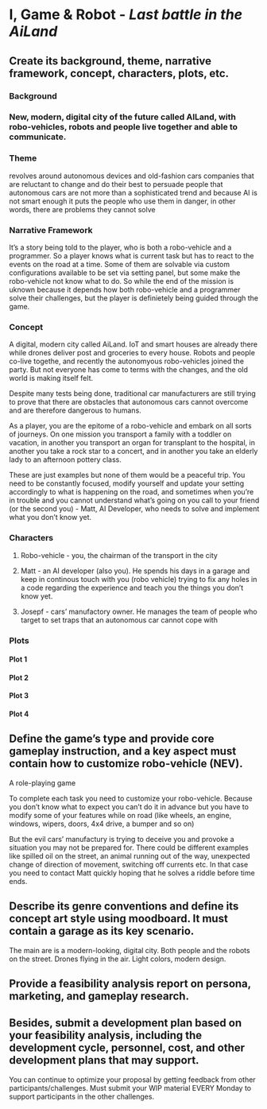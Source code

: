 # I, Game & Robot - *Last battle in the AiLand*

  

## Create its background, theme, narrative framework, concept, characters, plots, etc.

  

### Background

### New, modern, digital city of the future called AILand, with robo-vehicles, robots and people live together and able to communicate.

### Theme

  

revolves around autonomous devices and old-fashion cars companies that are reluctant to change and do their best to persuade people that autonomous cars are not more than a sophisticated trend and because AI is not smart enough it puts the people who use them in danger, in other words, there are problems they cannot solve

  

### Narrative Framework

  

It’s a story being told to the player, who is both a robo-vehicle and a programmer. So a player knows what is current task but has to react to the events on the road at a time. Some of them are solvable via custom configurations available to be set via setting panel, but some make the robo-vehicle not know what to do. So while the end of the mission is uknown because it depends how both robo-vehicle and a programmer solve their challenges, but the player is definietely being guided through the game.

  

### Concept

A digital, modern city called AiLand. IoT and smart houses are already there while drones deliver post and groceries to every house. Robots and people co-live togethe, and recently the autonomyous robo-vehicles joined the party. But not everyone has come to terms with the changes, and the old world is making itself felt.

  

Despite many tests being done, traditional car manufacturers are still trying to prove that there are obstacles that autonomous cars cannot overcome and are therefore dangerous to humans.

  

As a player, you are the epitome of a robo-vehicle and embark on all sorts of journeys. On one mission you transport a family with a toddler on vacation, in another you transport an organ for transplant to the hospital, in another you take a rock star to a concert, and in another you take an elderly lady to an afternoon pottery class.

  

These are just examples but none of them would be a peaceful trip. You need to be constantly focused, modify yourself and update your setting accordingly to what is happening on the road, and sometimes when you’re in trouble and you cannot understand what’s going on you call to your friend (or the second you) - Matt, AI Developer, who needs to solve and implement what you don’t know yet.

  

### Characters

1.  Robo-vehicle - you, the chairman of the transport in the city
    
2.  Matt - an AI developer (also you). He spends his days in a garage and keep in continous touch with you (robo vehicle) trying to fix any holes in a code regarding the experience and teach you the things you don’t know yet.
    
3.  Josepf - cars’ manufactory owner. He manages the team of people who target to set traps that an autonomous car cannot cope with
    

  

### Plots

  

#### Plot 1

  
  

#### Plot 2

  

#### Plot 3

  

#### Plot 4

  

## Define the game’s type and provide core gameplay instruction, and a key aspect must contain how to customize robo-vehicle (NEV).

  
  

A role-playing game

To complete each task you need to customize your robo-vehicle. Because you don’t know what to expect you can’t do it in advance but you have to modify some of your features while on road (like wheels, an engine, windows, wipers, doors, 4x4 drive, a bumper and so on)

But the evil cars’ manufactury is trying to deceive you and provoke a situation you may not be prepared for. There could be different examples like spilled oil on the street, an animal running out of the way, unexpected change of direction of movement, switching off currents etc. In that case you need to contact Matt quickly hoping that he solves a riddle before time ends.

  

## Describe its genre conventions and define its concept art style using moodboard. It must contain a garage as its key scenario.

  

The main are is a modern-looking, digital city. Both people and the robots on the street. Drones flying in the air. Light colors, modern design.

  

## Provide a feasibility analysis report on persona, marketing, and gameplay research.

  

## Besides, submit a development plan based on your feasibility analysis, including the development cycle, personnel, cost, and other development plans that may support.

  
You can continue to optimize your proposal by getting feedback from other participants/challenges. Must submit your WIP material EVERY Monday to support participants in the other challenges.